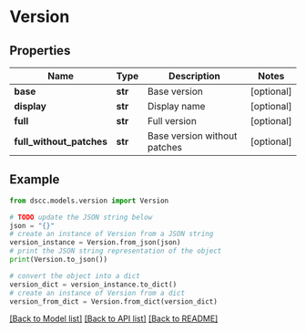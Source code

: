 # Version


## Properties

Name | Type | Description | Notes
------------ | ------------- | ------------- | -------------
**base** | **str** | Base version | [optional] 
**display** | **str** | Display name | [optional] 
**full** | **str** | Full version | [optional] 
**full_without_patches** | **str** | Base version without patches | [optional] 

## Example

```python
from dscc.models.version import Version

# TODO update the JSON string below
json = "{}"
# create an instance of Version from a JSON string
version_instance = Version.from_json(json)
# print the JSON string representation of the object
print(Version.to_json())

# convert the object into a dict
version_dict = version_instance.to_dict()
# create an instance of Version from a dict
version_from_dict = Version.from_dict(version_dict)
```
[[Back to Model list]](../README.md#documentation-for-models) [[Back to API list]](../README.md#documentation-for-api-endpoints) [[Back to README]](../README.md)


